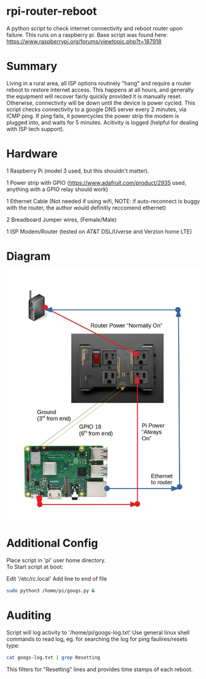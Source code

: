 # rpi-router-reboot
A python script to check internet connectivity and reboot router upon failure.  This runs on a raspberry pi. 
Base script was found here: https://www.raspberrypi.org/forums/viewtopic.php?t=187918 

# Summary
Living in a rural area, all ISP options routinely "hang" and require a router reboot to restore internet access. This happens at all hours, and generally the equipment will recover fairly quickly provided it is manually reset.  Otherwise, connectivity will be down until the device is power cycled. This script checks connectivity to a google DNS server every 2 minutes, via ICMP ping.  If ping fails, it powercycles the power strip the modem is plugged into, and waits for 5 minutes. Acitivity is logged (helpful for dealing with ISP tech support).

# Hardware 
1 Raspberry Pi (model 3 used, but this shouldn't matter).

1 Power strip with GPIO (https://www.adafruit.com/product/2935 used, anything with a GPIO relay should work) 

1 Ethernet Cable (Not needed if using wifi, NOTE: if auto-reconnect is buggy with the router, the author would definitly reccomend ethernet)

2 Breadboard Jumper wires, (Female/Male)

1 ISP Modem/Router (tested on AT&T DSL/Uverse and Verzion home LTE)

# Diagram
![alt text](https://github.com/commdogg/rpi-router-reboot/blob/main/googs-diag.jpeg?raw=true)

# Additional Config
Place script in 'pi' user home directory.  
To Start script at boot:

Edit '/etc/rc.local'
Add line to end of file 
```bash
sudo python3 /home/pi/googs.py &
```
# Auditing
Script will log activity to '/home/pi/googs-log.txt' Use general linux shell commands to read log, eg. for searching the log for ping faulires/resets type:
```bash
cat googs-log.txt | grep Resetting
```
This filters for "Resetting" lines and provides time stamps of each reboot. 
